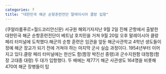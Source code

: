 ```yaml
---
categories: f
title: "대한민국 해군 순항훈련전단 말레이시아 클랑 입항"
---
```

(쿠알라룸푸르=월드코리안신문) 서규원 해외기자지난 9월 2일 진해 군항에서 출발한 대한민국 해군 순항훈련전단이 베트남 호치민을 거쳐 9월 20일 오후 말레이시아 클랑 페리 터미널에 도착했다.해군의 순항 훈련은 임관을 앞둔 해군사관학교 4학년 생도들이 정예 해군 장교가 되기 전에 거쳐야 하는 마지막 군사 실습 과정이다. 1954년부터 이어지고 있다.클랑 페리 터미널에는 한산도 함(함장 박진선 중령)과 군수지원함 대청함(함장 고대종 대령) 두 대가 입항했다. 두 배에는 제77기 해군 사관생도 164명을 비롯해 470여 해군 장병들이 탑